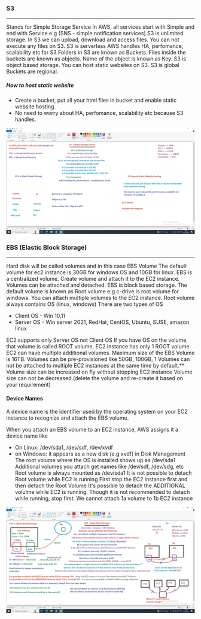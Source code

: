 
### S3
---
Stands for Simple Storage Service
In AWS, all services start with Simple and end with Service e.g (SNS - simple notification services)
S3 is unlimited storage.
In S3 we can upload, download and access files.
You can not execute any files on S3.
S3 is serverless
AWS handles HA, perfomance, scalability etc for S3
Folders in S3 are known as Buckets.
Files inside the buckets are known as objects.
Name of the object is known as Key.
S3 is object based storage.
You can host static websites on S3.
S3 is global
Buckets are regional.

##### How to host  static website
- Create a bucket, put all your html files in bucket and enable static website hosting.
- No need to worry about HA, perfomance, scalability etc because S3 handles.

![s3](./img/10_S3.png)



### EBS (Elastic Block Storage)
---

Hard disk will be called volumes and in this case EBS Volume
The default volume for ec2 instance is 30GB for windows OS and 10GB for linux.
EBS is a centralized volume.
Create volume and attach it to the EC2 instance.
Volumes can be attached and detached.
EBS is block based storage.
The default volume is known as Root volume e.g c-drive is root volume for windows.
You can attach multiple volumes to the EC2 instance.
Root volume always contains OS (linux, windows)
There are two types of OS
- Client OS - Win 10,11
- Server OS - Win server 2021, RedHat, CentOS, Ubuntu, SUSE, amazon linux

EC2 supports only Server OS not Client OS
If you have OS on the volume, that volume is called ROOT volume.
EC2 instance has only 1 ROOT volume.
EC2 can have multiple additional volumes.
Maximum size of the EBS Volume is 16TB.
Volumes can be pre-provisioned like 50GB, 100GB,
1 Volumes can not be attached to multiple EC2 instances at the same time by default.**
Volume size can be increased on fly without stopping EC2 instance
Volume size can not be decreased.(delete the volume and re-create it based on your requirement)


#### Device Names
A device name is the identifier used by the operating system on your EC2 instance to recognize and attach the EBS volume.

When you attach an EBS volume to an EC2 instance, AWS assigns it a device name like
- On Linux: /dev/sda1, /dev/sdf, /dev/xvdf
- on Windows: it appears as a new disk (e.g xvdf) in Disk Management
The root volume where the OS is installed shows up as /dev/sda1
Additional volumes you attach get names like /dev/sdf, /dev/sdg, etc
Root volume is always mounted as /dev/sda1
It is not possible to detach Root volume while EC2 is running
First stop the EC2 instance first and then detach the Root Volume
It's possible to detach the ADDITIONAL volulme while EC2 is running. Though it is not recommended to detach while running, stop first.
We cannot attach 1a volume to 1b EC2 instance 

![EBS](./img/10_EBS.png)

